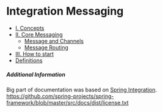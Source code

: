 # Integration Messaging

* [I. Concepts](concepts.md)
* [II. Core Messaging]()
    * [Message and Channels](core-messaging/message-and-channels.md)
    * [Message Routing](core-messaging/routing.md)
* [III. How to start](how-to-start.md)
* [Definitions](definitions.md)


##### Additional Information
Big part of documentation was based on [Spring Integration](https://docs.spring.io/spring-integration/reference/html/overview.html).  
https://github.com/spring-projects/spring-framework/blob/master/src/docs/dist/license.txt